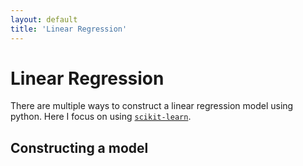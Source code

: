 ```yaml
---
layout: default
title: 'Linear Regression'
---
```


# Linear Regression

There are multiple ways to construct a linear regression model using python. Here I focus on using [`scikit-learn`](http://scikit-learn.org/stable/index.html).

## Constructing a model
